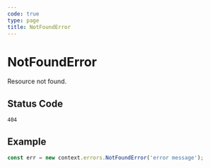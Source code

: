 ```yaml
---
code: true
type: page
title: NotFoundError
---
```


# NotFoundError



Resource not found.

## Status Code

`404`

## Example

```js
const err = new context.errors.NotFoundError('error message');
```
